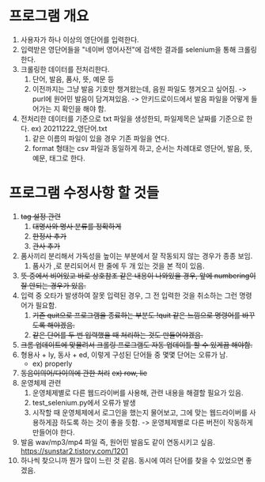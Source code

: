 # 프로그램 개요
1. 사용자가 하나 이상의 영단어를 입력한다.  
2. 입력받은 영단어들을 "네이버 영어사전"에 검색한 결과를 selenium을 통해 크롤링한다.
3. 크롤링한 데이터를 전처리한다.
    1. 단어, 발음, 품사, 뜻, 예문 등
    2. 이전까지는 그냥 발음 기호만 챙겨왔는데, 음원 파일도 챙겨오고 싶어짐.
        -> purl에 원어민 발음이 담겨져있음.
        -> 안키드로이드에서 발음 파일을 어떻게 들어가는 지 확인을 해야 함.
3. 전처리한 데이터를 기준으로 txt 파일을 생성한되, 파일제목은 날짜를 기준으로 한다. ex) 20211222_영단어.txt  
    1. 같은 이름의 파일이 있을 경우 기존 파일을 연다.
    2. format 형태는 csv 파일과 동일하게 하고, 순서는 차례대로 영단어, 발음, 뜻, 예문, 태그로 한다.
    
# 프로그램 수정사항 할 것들
1. ~~tag 설정 관련~~
    1. ~~대명사와 명사 분류를 정확하게~~
    2. ~~한정사 추가~~
    3. ~~관사 추가~~
2. 품사끼리 분리해서 가독성을 높이는 부분에서 잘 작동되지 않는 경우가 종종 보임.
    1. 품사가 ,로 분리되어서 한 줄에 두 개 있는 것을 본 적이 있음.
3. ~~뜻 중에서 비어있고 바로 상호참조 같은 내용이 나와있을 경우, 앞에 numbering이 잘 안되는 경우가 있음.~~
4. 입력 중 오타가 발생하여 잘못 입력된 경우, 그 전 입력한 것을 취소하는 그런 명령어가 필요함.
    1. ~~기존 quit으로 프로그램을 종료하는 부분도 !quit 같은 느낌으로 명령어를 바꾸도록 해야겠음.~~
    2. ~~같은 단어를 두 번 입력했을 때 처리하는 것도 만들어야겠음.~~
5. ~~크롬 업데이트에 맞물려서 크롤링 프로그램도 자동 업데이틀 할 수 있게끔 해야함.~~
6. 형용사 + ly, 동사 + ed, 이렇게 구성된 단어들 중 몇몇 단어는 오류가 남.
    * ex) properly
7. ~~동음이의어/다이의에 관한 처리~~
    ~~ex) row, lie~~
8. 운영체제 관련
	1. 운영체제별로 다른 웹드라이버를 사용해, 관련 내용을 해결할 필요가 있음.
	2. test_selenium.py에서 오류가 발생
	3. 시작할 때 운영체제에서 로그인을 했는지 물어보고, 그에 맞는 웹드라이버를 사용하게끔 하도록 하는 것이 좋을 듯함.
        -> 운영체제별로 다른 버전이 작동하게 만들어야 한다.
9. 발음 wav/mp3/mp4 파일 즉, 원어민 발음도 같이 연동시키고 싶음.
    <https://sunstar2.tistory.com/1201>
10. 하나씩 찾으니까 뭔가 많이 느린 것 같음. 동시에 여러 단어를 찾을 수 있었으면 좋겠음.
